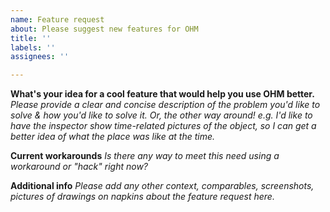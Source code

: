 ```yaml
---
name: Feature request
about: Please suggest new features for OHM
title: ''
labels: ''
assignees: ''

---
```


**What's your idea for a cool feature that would help you use OHM better.**
_Please provide a clear and concise description of the problem you'd like to solve & how you'd like to solve it. Or, the other way around!_
_e.g. I'd like to have the inspector show time-related pictures of the object, so I can get a better idea of what the place was like at the time._



**Current workarounds**
_Is there any way to meet this need using a workaround or "hack" right now?_

**Additional info**
_Please add any other context, comparables, screenshots, pictures of drawings on napkins about the feature request here._

